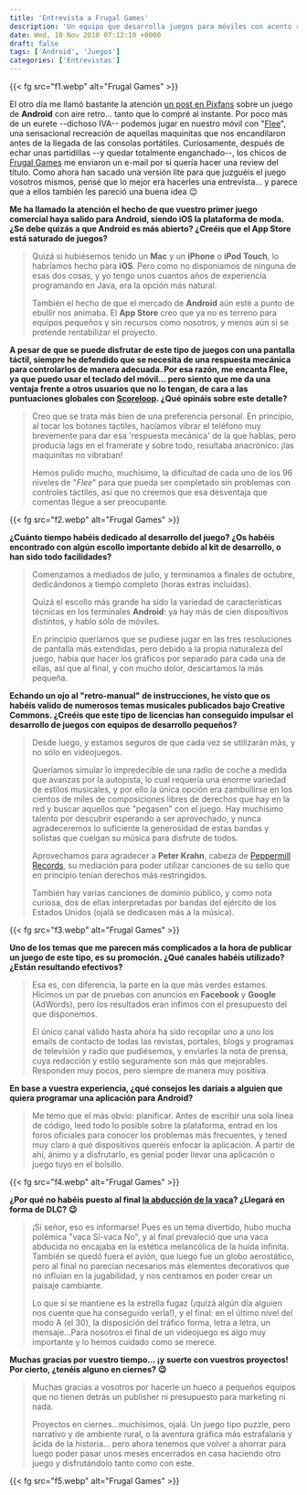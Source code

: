 ```yaml
---
title: 'Entrevista a Frugal Games'
description: 'Un equipo que desarrolla juegos para móviles con acento retro'
date: Wed, 10 Nov 2010 07:12:10 +0000
draft: false
tags: ['Android', 'Juegos']
categories: ['Entrevistas']
---
```


{{< fg src="f1.webp" alt="Frugal Games" >}}

El otro día me llamó bastante la atención [un post en Pixfans](http://www.pixfans.com/flee-transforma-tu-android-en-una-game-watch/) sobre un juego de **Android** con aire retro... tanto que lo compré al instante. Por poco más de un eurete --dichoso IVA-- podemos jugar en nuestro móvil con "[Flee](http://fleeaway.com/)", una sensacional recreación de aquellas maquinitas que nos encandilaron antes de la llegada de las consolas portátiles. Curiosamente, después de echar unas partidillas --y quedar totalmente enganchado--, los chicos de [Frugal Games](http://www.frugalgames.com/) me enviaron un e-mail por si quería hacer una review del título. Como ahora han sacado una versión lite para que juzguéis el juego vosotros mismos, pensé que lo mejor era hacerles una entrevista... y parece que a ellos también les pareció una buena idea :wink:

**Me ha llamado la atención el hecho de que vuestro primer juego comercial haya salido para Android, siendo iOS la plataforma de moda. ¿Se debe quizás a que Android es más abierto? ¿Creéis que el App Store está saturado de juegos?**

> Quizá si hubiésemos tenido un **Mac** y un **iPhone** o **iPod Touch**, lo habríamos hecho para **iOS**. Pero como no disponíamos de ninguna de esas dos cosas, y yo tengo unos cuantos años de experiencia programando en Java, era la opción más natural.
> 
> También el hecho de que el mercado de **Android** aún esté a punto de ebullir nos animaba. El **App Store** creo que ya no es terreno para equipos pequeños y sin recursos como nosotros, y menos aún si se pretende rentabilizar el proyecto.

**A pesar de que se puede disfrutar de este tipo de juegos con una pantalla táctil, siempre he defendido que se necesita de una respuesta mecánica para controlarlos de manera adecuada. Por esa razón, me encanta Flee, ya que puedo usar el teclado del móvil... pero siento que me da una ventaja frente a otros usuarios que no lo tengan, de cara a las puntuaciones globales con [Scoreloop](http://www.scoreloop.com/). ¿Qué opináis sobre este detalle?**

> Creo que se trata más bien de una preferencia personal. En principio, al tocar los botones táctiles, hacíamos vibrar el teléfono muy brevemente para dar esa 'respuesta mecánica' de la que hablas, pero producía lags en el framerate y sobre todo, resultaba anacrónico: ¡las maquinitas no vibraban!
> 
> Hemos pulido mucho, muchísimo, la dificultad de cada uno de los 96 niveles de "_Flee_" para que pueda ser completado sin problemas con controles táctiles, así que no creemos que esa desventaja que comentas llegue a ser preocupante.

{{< fg src="f2.webp" alt="Frugal Games" >}}

**¿Cuánto tiempo habéis dedicado al desarrollo del juego? ¿Os habéis encontrado con algún escollo importante debido al kit de desarrollo, o han sido todo facilidades?**

> Comenzamos a mediados de julio, y terminamos a finales de octubre, dedicándonos a tiempo completo (horas extras incluidas).
> 
> Quizá el escollo más grande ha sido la variedad de características técnicas en los terminales **Android**: ya hay más de cien dispositivos distintos, y hablo sólo de móviles.
> 
> En principio queríamos que se pudiese jugar en las tres resoluciones de pantalla más extendidas, pero debido a la propia naturaleza del juego, había que hacer los gráficos por separado para cada una de ellas, así que al final, y con mucho dolor, descartamos la más pequeña.

**Echando un ojo al "retro-manual" de instrucciones, he visto que os habéis valido de numerosos temas musicales publicados bajo Creative Commons. ¿Creéis que este tipo de licencias han conseguido impulsar el desarrollo de juegos con equipos de desarrollo pequeños?**

> Desde luego, y estamos seguros de que cada vez se utilizarán más, y no sólo en videojuegos.
> 
> Queríamos simular lo impredecible de una radio de coche a medida que avanzas por la autopista, lo cual requería una enorme variedad de estilos musicales, y por ello la única opción era zambullirse en los cientos de miles de composiciones libres de derechos que hay en la red y buscar aquellos que "pegasen" con el juego. Hay muchísimo talento por descubrir esperando a ser aprovechado, y nunca agradeceremos lo suficiente la generosidad de estas bandas y solistas que cuelgan su música para disfrute de todos.
> 
> Aprovechamos para agradecer a **Peter Krahn**, cabeza de [Peppermill Records](http://www.peppermillrecords.com/), su mediación para poder utilizar canciones de su sello que en principio tenían derechos más restringidos.
> 
> También hay varias canciones de dominio público, y como nota curiosa, dos de ellas interpretadas por bandas del ejército de los Estados Unidos (ojalá se dedicasen más a la música).

{{< fg src="f3.webp" alt="Frugal Games" >}}

**Uno de los temas que me parecen más complicados a la hora de publicar un juego de este tipo, es su promoción. ¿Qué canales habéis utilizado? ¿Están resultando efectivos?**

> Esa es, con diferencia, la parte en la que más verdes estamos. Hicimos un par de pruebas con anuncios en **Facebook** y **Google** (AdWords), pero los resultados eran ínfimos con el presupuesto del que disponemos.
> 
> El único canal válido hasta ahora ha sido recopilar uno a uno los emails de contacto de todas las revistas, portales, blogs y programas de televisión y radio que pudiésemos, y enviarles la nota de prensa, cuya redacción y estilo seguramente son más que mejorables. Responden muy pocos, pero siempre de manera muy positiva.

**En base a vuestra experiencia, ¿qué consejos les daríais a alguien que quiera programar una aplicación para Android?**

> Me temo que el más obvio: planificar. Antes de escribir una sola línea de código, leed todo lo posible sobre la plataforma, entrad en los foros oficiales para conocer los problemas más frecuentes, y tened muy claro a qué dispositivos queréis enfocar la aplicación. A partir de ahí, ánimo y a disfrutarlo, es genial poder llevar una aplicación o juego tuyo en el bolsillo.

{{< fg src="f4.webp" alt="Frugal Games" >}}

**¿Por qué no habéis puesto al final [la abducción de la vaca](http://frugalgames.com/10/08/5/flee)? ¿Llegará en forma de DLC? :wink:**

> ¡Sí señor, eso es informarse! Pues es un tema divertido, hubo mucha polémica "vaca Sí-vaca No", y al final prevaleció que una vaca abducida no encajaba en la estética melancólica de la huida infinita. También se quedó fuera el avión, que luego fue un globo aerostático, pero al final no parecían necesarios más elementos decorativos que no influían en la jugabilidad, y nos centramos en poder crear un paisaje cambiante.
> 
> Lo que sí se mantiene es la estrella fugaz (¡quizá algún día alguien nos cuente que ha conseguido verla!), y el final: en el último nivel del modo A (el 30), la disposición del tráfico forma, letra a letra, un mensaje...Para nosotros el final de un videojuego es algo muy importante y lo hemos cuidado como se merece.

**Muchas gracias por vuestro tiempo... ¡y suerte con vuestros proyectos! Por cierto, ¿tenéis alguno en ciernes? :wink:**

> Muchas gracias a vosotros por hacerle un hueco a pequeños equipos que no tienen detrás un publisher ni presupuesto para marketing ni nada.
> 
> Proyectos en ciernes...muchísimos, ojalá. Un juego tipo puzzle, pero narrativo y de ambiente rural, o la aventura gráfica más estrafalaria y ácida de la historia... pero ahora tenemos que volver a ahorrar para luego poder pasar unos meses encerrados en casa haciendo otro juego y disfrutándolo tanto como con este.

{{< fg src="f5.webp" alt="Frugal Games" >}}
